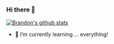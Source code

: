 ### Hi there 👋
[![Brandon's github stats](https://github-readme-stats.vercel.app/api?username=wowbob396)](https://github.com/anuraghazra/github-readme-stats)

- 🌱 I’m currently learning ... everything!
<!--
**wowbob396/wowbob396** is a ✨ _special_ ✨ repository because its `README.md` (this file) appears on your GitHub profile.

Here are some ideas to get you started:

- 🔭 I’m currently working on ...
- 🌱 I’m currently learning ...
- 👯 I’m looking to collaborate on ...
- 🤔 I’m looking for help with ...
- 💬 Ask me about ...
- 📫 How to reach me: ...
- 😄 Pronouns: ...
- ⚡ Fun fact: ...
-->
